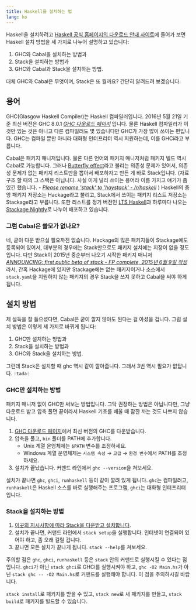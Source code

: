 ```yaml
---
title: Haskell을 설치하는 법
lang: ko
---
```


Haskell을 설치하려고 [Haskell 공식 홈페이지의 다운로드 안내 사이트](https://www.haskell.org/downloads)에 들어가 보면 Haskell 설치 방법을 세 가지로 나누어 설명하고 있습니다:

1. GHC와 Cabal을 설치하는 방법과
2. Stack을 설치하는 방법과
3. GHC와 Cabal과 Stack을 설치하는 방법.

대체 GHC와 Cabal은 무엇이며, Stack은 또 뭘까요? 간단히 알려드려 보겠습니다.

## 용어
GHC(Glasgow Haskell Compiler)는 Haskell 컴파일러입니다. 2016년 5월 21일 기준 최신 버전은 GHC 8.0.1 <cite>[GHC 다운로드 페이지](https://www.haskell.org/ghc/)</cite> 입니다. 물론 Haskell 컴파일러가 이것만 있는 것은 아니고 다른 컴파일러도 몇 있습니다만 GHC가 가장 많이 쓰이는 편입니다. GHC는 컴파일 뿐만 아니라 대화형 인터프리터 역시 지원하는데, 이를 GHCi라고 부릅니다.

Cabal은 패키지 매니저입니다. 물론 다른 언어의 패키지 매니저처럼 패키지 빌드 역시 Cabal로 가능합니다. 그러나 [Butterfly effect](https://cdsmith.wordpress.com/2011/01/17/the-butterfly-effect-in-cabal/)라고 불리는 의존성 문제가 있어서, 의존성 문제가 없는 패키지 리스트만을 뽑아서 배포하자고 만든 게 바로 Stack입니다. (자료 구조 할 때의 그 스택은 아닙니다. 사실 이게 널리 쓰이는 용어라 이름 가지고 얘기가 좀 있긴 했습니다. - <cite>[Please rename 'stack' to 'haystack' - /r/haskell](https://www.reddit.com/r/haskell/comments/3d3e95/please_rename_stack_to_haystack/)</cite> ) Haskell의 중앙 패키지 저장소는 Hackage라고 불리고, Stack에서 쓰이는 패키지 리스트 저장소는 Stackage라고 부릅니다. 또한 리스트를 정기 버전인 [LTS Haskell](https://www.stackage.org/lts)과 하루마다 나오는 [Stackage Nightly](https://www.stackage.org/nightly)로 나누어 배포하고 있습니다.

### 그럼 Cabal은 쓸모가 없나요?
네, 굳이 다운 받으실 필요까진 없습니다. Hackage의 많은 패키지들이 Stackage에도 등록되어 있어서, 대부분의 경우에는 Stack만으로도 패키지 설치에는 지장이 없을 정도입니다. 다만 Stack이 2015년 중순부터 나오기 시작한 패키지 매니저 <cite>[ANNOUNCING: first public beta of stack - FP complete, 2015년 6월 9일 작성](https://www.fpcomplete.com/blog/2015/06/announcing-first-public-beta-stack)</cite> 라서, 간혹 Hackage에 있지만 Stackage에는 없는 패키지이거나 소스에서 `stack.yaml`을 지원하지 않는 패키지의 경우 Stack을 쓰지 못하고 Cabal을 써야 하게 됩니다.

## 설치 방법
제 설득을 잘 들으셨다면, Cabal은 굳이 깔지 않아도 된다는 걸 아셨을 겁니다. 그럼 설치 방법은 이렇게 세 가지로 바뀌게 됩니다:

1. GHC만 설치하는 방법과
2. Stack을 설치하는 방법과
3. GHC와 Stack을 설치하는 방법.

그런데 Stack은 설치할 때 ghc 역시 같이 깔아줍니다. 그래서 3번 역시 필요가 없답니다. `:tada:`

### GHC만 설치하는 방법
패키지 매니저 없이 GHC만 써보는 방법입니다. 그닥 권장하는 방법은 아닙니다만, 그냥 다운로드 받고 압축 풀면 끝이라서 Haskell 기초를 배울 때 잠깐 까는 것도 나쁘지 않습니다.

1. [GHC 다운로드 페이지](https://www.haskell.org/ghc/)에서 최신 버전의 GHC를 다운받습니다.
2. 압축을 풀고, `bin` 폴더를 PATH에 추가합니다.
    - Unix 계열 운영체제는 `$PATH` 변수를 조정하세요.
    - Windows 계열 운영체제는 `시스템 속성` → `고급` → `환경 변수`에서 PATH를 조정하세요.
3. 설치가 끝났습니다. 커맨드 라인에서 `ghc --version`을 쳐보세요.

설치가 끝나면 `ghc`, `ghci`, `runhaskell` 등이 같이 깔려 있게 됩니다. `ghc`는 컴파일러고, `runhaskell`은 Haskell 소스를 바로 실행해주는 프로그램, `ghci`는 대화형 인터프리터입니다.

### Stack을 설치하는 방법
1. [이곳의 지시사항에 따라 Stack을 다운받고 설치합니다](https://docs.haskellstack.org/en/stable/README/).
2. 설치가 끝나면, 커맨드 라인에서 `stack setup`을 실행합니다. 인터넷이 연결되어 있어야 하고, 좀 오래 걸릴 겁니다.
3. 끝나면 모든 설치가 끝나게 됩니다. `stack --help`를 쳐보세요.

주의할 점은 `ghc`, `ghci`, `runhaskell` 등은 `stack` 안의 커맨드로 실행시킬 수 있다는 점입니다. `ghci`가 아닌 `stack ghci`로 GHCi를 실행시켜야 하고, `ghc -O2 Main.hs`가 아닌 `stack ghc -- -O2 Main.hs`로 커맨드를 실행해야 합니다. 이 점을 주의하시길 바랍니다.

`stack install`로 패키지를 받을 수 있고, `stack new`로 새 패키지를 만들고, `stack build`로 패키지를 빌드할 수 있습니다.
